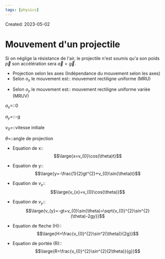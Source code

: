 ```yaml
---
tags: [physics] 
---
```

Created: 2023-05-02

# Mouvement d'un projectile
Si on néglige la résistance de l'air, le projectile n'est soumis qu'a son poids $\vec{p}$ son accélération sera $\vec{a}=\vec{g}$.

- Projection selon les axes (Indépendance du mouvement selon les axes)
- Selon $o_{x}$ le mouvement est:: mouvement rectiligne uniforme (MRU)
<!--SR:!2023-05-06,2,249-->
- Selon $o_{y}$ le mouvement est:: mouvement rectiligne uniforme variée (MRUV)
<!--SR:!2023-05-06,2,249-->

$a_{x}$=::0
<!--SR:!2023-05-06,3,250-->
$a_{y}$=::-g
<!--SR:!2023-05-06,3,250-->
$v_{0}$=::vitesse initiale
<!--SR:!2023-05-06,3,250-->
$\theta$=::angle de projection
<!--SR:!2023-05-06,3,250-->

- Equation de x::$$\large{x=v_{0}\cos(\theta)t}$$
<!--SR:!2023-05-06,3,250-->
- Equation de y::$$\large{y=-\frac{1}{2}gt^{2}+v_{0}\sin(\theta)t}$$
<!--SR:!2023-05-06,3,250-->
- Equation de $v_{x}$:: $$\large{v_{x}=v_{0}\cos(\theta)}$$
<!--SR:!2023-05-06,3,250-->
- Equation de $v_{y}$:: $$\large{v_{y}=-gt+v_{0}\sin(\theta)=\sqrt{v_{0}^{2}\sin^{2}(\theta)-2gy}}$$
<!--SR:!2023-05-06,3,250-->
- Equation de fleche (H):: $$\large{H=\frac{v_{0}^{2}\sin^2(\theta)}{2g}}$$
<!--SR:!2023-05-06,3,250-->
- Equation de portée (R):: $$\large{R=\frac{v_{0}^{2}\sin^{2}(2\theta)}{g}}$$
<!--SR:!2023-05-05,1,210-->